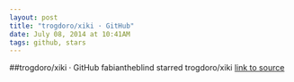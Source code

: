 ```yaml
---
layout: post
title: "trogdoro/xiki · GitHub"
date: July 08, 2014 at 10:41AM
tags: github, stars
---
```

##trogdoro/xiki · GitHub
fabiantheblind starred trogdoro/xiki
[link to source](http://ift.tt/QP1fh9) 
